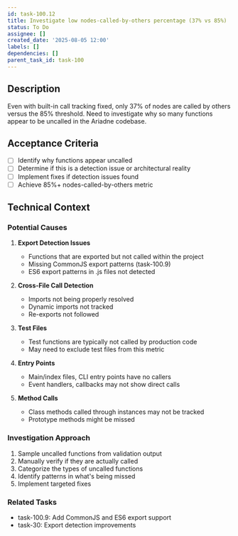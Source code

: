 ```yaml
---
id: task-100.12
title: Investigate low nodes-called-by-others percentage (37% vs 85%)
status: To Do
assignee: []
created_date: '2025-08-05 12:00'
labels: []
dependencies: []
parent_task_id: task-100
---
```


## Description

Even with built-in call tracking fixed, only 37% of nodes are called by others versus the 85% threshold. Need to investigate why so many functions appear to be uncalled in the Ariadne codebase.

## Acceptance Criteria

- [ ] Identify why functions appear uncalled
- [ ] Determine if this is a detection issue or architectural reality
- [ ] Implement fixes if detection issues found
- [ ] Achieve 85%+ nodes-called-by-others metric

## Technical Context

### Potential Causes

1. **Export Detection Issues**
   - Functions that are exported but not called within the project
   - Missing CommonJS export patterns (task-100.9)
   - ES6 export patterns in .js files not detected

2. **Cross-File Call Detection**
   - Imports not being properly resolved
   - Dynamic imports not tracked
   - Re-exports not followed

3. **Test Files**
   - Test functions are typically not called by production code
   - May need to exclude test files from this metric

4. **Entry Points**
   - Main/index files, CLI entry points have no callers
   - Event handlers, callbacks may not show direct calls

5. **Method Calls**
   - Class methods called through instances may not be tracked
   - Prototype methods might be missed

### Investigation Approach

1. Sample uncalled functions from validation output
2. Manually verify if they are actually called
3. Categorize the types of uncalled functions
4. Identify patterns in what's being missed
5. Implement targeted fixes

### Related Tasks
- task-100.9: Add CommonJS and ES6 export support
- task-30: Export detection improvements
